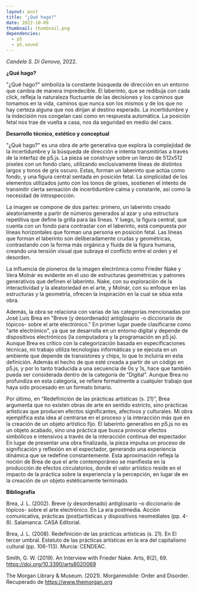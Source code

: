 ```yaml
---
layout: post
title: "¿Qué hago?"
date: 2022-10-09
thumbnail: thumbnail.png
dependencies:
  - p5
  - p5.sound
---
```


<div id="div-sketch">
  <script type="text/javascript" src="sketch.js"></script>
</div>

_Candela S. Di Genova_, 2022.

**¿Qué hago?**

"¿Qué hago?" simboliza la constante búsqueda de dirección en un entorno que cambia de manera impredecible. El laberinto, que se redibuja con cada click, refleja la naturaleza fluctuante de las decisiones y los caminos que tomamos en la vida, caminos que nunca son los mismos y de los que no hay certeza alguna que nos dirijan al destino esperado. La incertidumbre y la indecisión nos congelan casi como en respuesta automática. La posición fetal nos trae de vuelta a casa, nos da seguridad en medio del caos.

**Desarrollo técnico, estético y conceptual**

"¿Qué hago?" es una obra de arte generativa que explora la complejidad de la incertidumbre y la búsqueda de dirección e intenta transmitirlas a través de la interfaz de p5.js. La pieza se construye sobre un lienzo de 512x512 píxeles con un fondo claro, utilizando exclusivamente líneas de distintos largos y tonos de gris oscuro. Estas, forman un laberinto que actúa como fondo, y una figura central sentada en posición fetal. La simplicidad de los elementos utilizados junto con los tonos de grises, sostienen el intento de transmitir cierta sensación de incertidumbre calma y constante, así como la necesidad de introspección. 

La imagen se compone de dos partes: primero, un laberinto creado aleatoriamente a partir de números generados al azar y una estructura repetitiva que define la grilla para las líneas. Y luego, la figura central, que cuenta con un fondo para contrastar con el laberinto, está compuesta por líneas horizontales que forman una persona en posición fetal. Las líneas que forman el laberinto son deliberadamente crudas y geométricas, contrastando con la forma más orgánica y fluida de la figura humana, creando una tensión visual que subraya el conflicto entre el orden y el desorden.

La influencia de pioneros de la imagen electrónica como Frieder Nake y Vera Molnár es evidente en el uso de estructuras geométricas y patrones generativos que definen el laberinto. Nake, con su exploración de la interactividad y la aleatoriedad en el arte, y Molnár, con su enfoque en las estructuras y la geometría, ofrecen la inspiración en la cual se sitúa esta obra.

Además, la obra se relaciona con varias de las categorías mencionadas por José Luis Brea en "Breve (y desordenado) antiglosario -o diccionario de tópicos- sobre el arte electrónico." En primer lugar puede clasificarse como "arte electrónico", ya que se desarrolla en un entorno digital y depende de dispositivos electrónicos (la computadora y la programación en p5.js). Aunque Brea es crítico con la categorización basada en especificaciones técnicas, mi trabajo utiliza tecnologías informáticas y se ejecuta en un ambiente que depende de transistores y chips, lo que lo incluiría en esta definición. Además el hecho de que esté creada a partir de un código en p5.js, y por lo tanto traducida a una secuencia de 0s y 1s, hace que también pueda ser considerada dentro de la categoría de "Digital". Aunque Brea no profundiza en esta categoría, se refiere formalmente a cualquier trabajo que haya sido procesado en un formato binario.

Por último, en “Redefinición de las prácticas artísticas (s. 21)”, Brea argumenta que no existen obras de arte en sentido estricto, sino prácticas artísticas que producen efectos significantes, afectivos y culturales. Mi obra ejemplifica esta idea al centrarse en el proceso y la interacción más que en la creación de un objeto artístico fijo. El laberinto generativo en p5.js no es un objeto acabado, sino una práctica que busca provocar efectos simbólicos e intensivos a través de la interacción continua del espectador. En lugar de presentar una obra finalizada, la pieza impulsa un proceso de significación y reflexión en el espectador, generando una experiencia dinámica que se redefine constantemente. Esta aproximación refleja la noción de Brea de que el arte contemporáneo se manifiesta en la producción de efectos circulatorios, donde el valor artístico reside en el impacto de la práctica sobre la experiencia y la percepción, en lugar de en la creación de un objeto estéticamente terminado.

**Bibliografía**

Brea, J. L. (2002). Breve (y desordenado) antiglosario –o diccionario de tópicos- sobre el arte electrónico. En La era postmedia. Acción comunicativa, prácticas (post)artísticas y dispositivos neomediales (pp. 4-8). Salamanca: CASA Editorial.

Brea, J. L. (2008). Redefinición de las prácticas artísticas (s. 21). En El tercer umbral. Estatuto de las prácticas artísticas en la era del capitalismo cultural (pp. 106-113). Murcia: CENDEAC.

Smith, G. W. (2019). An Interview with Frieder Nake. Arts, 8(2), 69. https://doi.org/10.3390/arts8020069

The Morgan Library & Museum. (2021). Morganmobile: Order and Disorder. Recuperado de https://www.themorgan.org